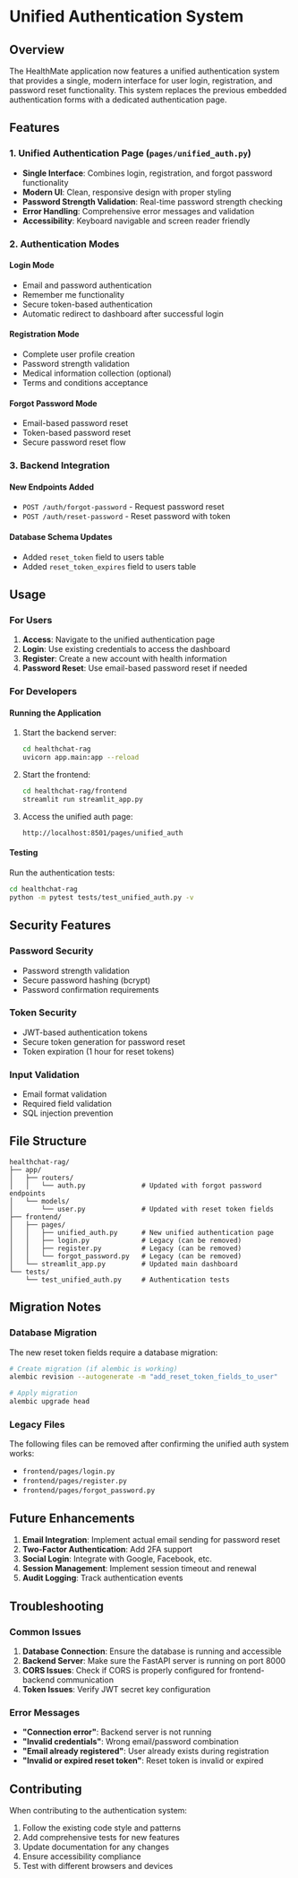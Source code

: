 # Unified Authentication System

## Overview

The HealthMate application now features a unified authentication system that provides a single, modern interface for user login, registration, and password reset functionality. This system replaces the previous embedded authentication forms with a dedicated authentication page.

## Features

### 1. Unified Authentication Page (`pages/unified_auth.py`)

- **Single Interface**: Combines login, registration, and forgot password functionality
- **Modern UI**: Clean, responsive design with proper styling
- **Password Strength Validation**: Real-time password strength checking
- **Error Handling**: Comprehensive error messages and validation
- **Accessibility**: Keyboard navigable and screen reader friendly

### 2. Authentication Modes

#### Login Mode
- Email and password authentication
- Remember me functionality
- Secure token-based authentication
- Automatic redirect to dashboard after successful login

#### Registration Mode
- Complete user profile creation
- Password strength validation
- Medical information collection (optional)
- Terms and conditions acceptance

#### Forgot Password Mode
- Email-based password reset
- Token-based password reset
- Secure password reset flow

### 3. Backend Integration

#### New Endpoints Added
- `POST /auth/forgot-password` - Request password reset
- `POST /auth/reset-password` - Reset password with token

#### Database Schema Updates
- Added `reset_token` field to users table
- Added `reset_token_expires` field to users table

## Usage

### For Users

1. **Access**: Navigate to the unified authentication page
2. **Login**: Use existing credentials to access the dashboard
3. **Register**: Create a new account with health information
4. **Password Reset**: Use email-based password reset if needed

### For Developers

#### Running the Application

1. Start the backend server:
   ```bash
   cd healthchat-rag
   uvicorn app.main:app --reload
   ```

2. Start the frontend:
   ```bash
   cd healthchat-rag/frontend
   streamlit run streamlit_app.py
   ```

3. Access the unified auth page:
   ```
   http://localhost:8501/pages/unified_auth
   ```

#### Testing

Run the authentication tests:
```bash
cd healthchat-rag
python -m pytest tests/test_unified_auth.py -v
```

## Security Features

### Password Security
- Password strength validation
- Secure password hashing (bcrypt)
- Password confirmation requirements

### Token Security
- JWT-based authentication tokens
- Secure token generation for password reset
- Token expiration (1 hour for reset tokens)

### Input Validation
- Email format validation
- Required field validation
- SQL injection prevention

## File Structure

```
healthchat-rag/
├── app/
│   ├── routers/
│   │   └── auth.py              # Updated with forgot password endpoints
│   └── models/
│       └── user.py              # Updated with reset token fields
├── frontend/
│   ├── pages/
│   │   ├── unified_auth.py      # New unified authentication page
│   │   ├── login.py             # Legacy (can be removed)
│   │   ├── register.py          # Legacy (can be removed)
│   │   └── forgot_password.py   # Legacy (can be removed)
│   └── streamlit_app.py         # Updated main dashboard
└── tests/
    └── test_unified_auth.py     # Authentication tests
```

## Migration Notes

### Database Migration
The new reset token fields require a database migration:

```bash
# Create migration (if alembic is working)
alembic revision --autogenerate -m "add_reset_token_fields_to_user"

# Apply migration
alembic upgrade head
```

### Legacy Files
The following files can be removed after confirming the unified auth system works:
- `frontend/pages/login.py`
- `frontend/pages/register.py`
- `frontend/pages/forgot_password.py`

## Future Enhancements

1. **Email Integration**: Implement actual email sending for password reset
2. **Two-Factor Authentication**: Add 2FA support
3. **Social Login**: Integrate with Google, Facebook, etc.
4. **Session Management**: Implement session timeout and renewal
5. **Audit Logging**: Track authentication events

## Troubleshooting

### Common Issues

1. **Database Connection**: Ensure the database is running and accessible
2. **Backend Server**: Make sure the FastAPI server is running on port 8000
3. **CORS Issues**: Check if CORS is properly configured for frontend-backend communication
4. **Token Issues**: Verify JWT secret key configuration

### Error Messages

- **"Connection error"**: Backend server is not running
- **"Invalid credentials"**: Wrong email/password combination
- **"Email already registered"**: User already exists during registration
- **"Invalid or expired reset token"**: Reset token is invalid or expired

## Contributing

When contributing to the authentication system:

1. Follow the existing code style and patterns
2. Add comprehensive tests for new features
3. Update documentation for any changes
4. Ensure accessibility compliance
5. Test with different browsers and devices 